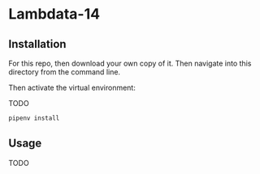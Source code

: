 # Lambdata-14

## Installation

For this repo, then download your own copy of it. Then navigate into this directory from the command line.

Then activate the virtual environment:

TODO

```sh
pipenv install
```
## Usage

TODO
